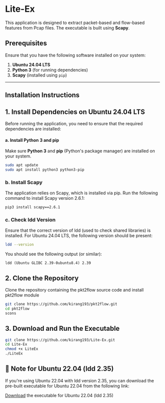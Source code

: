 # Lite-Ex

This application is designed to extract packet-based and flow-based features from Pcap files. The executable is built using **Scapy**.

## Prerequisites

Ensure that you have the following software installed on your system:

1. **Ubuntu 24.04 LTS**
2. **Python 3** (for running dependencies)
3. **Scapy** (installed using `pip`)

---

## Installation Instructions

## 1. Install Dependencies on Ubuntu 24.04 LTS

Before running the application, you need to ensure that the required dependencies are installed:

#### a. Install Python 3 and pip
Make sure **Python 3** and **pip** (Python's package manager) are installed on your system.

```bash
sudo apt update
sudo apt install python3 python3-pip
```
### b. Install Scapy

The application relies on Scapy, which is installed via pip. Run the following command to install Scapy version 2.6.1:

```bash
pip3 install scapy==2.6.1
```
### c. Check ldd Version

Ensure that the correct version of ldd (used to check shared libraries) is installed. For Ubuntu 24.04 LTS, the following version should be present:

```bash
ldd --version
```
You should see the following output (or similar):
```
ldd (Ubuntu GLIBC 2.39-0ubuntu8.4) 2.39
```

## 2. Clone the Repository

Clone the repository containing the pkt2flow source code and install pkt2flow module

```bash
git clone https://github.com/kirang193/pkt2flow.git
cd pkt2flow
scons
```

## 3. Download and Run the Executable

```bash
git clone https://github.com/kirang193/Lite-Ex.git
cd Lite-Ex
chmod +x LiteEx
./LiteEx
```

## 📢 Note for Ubuntu 22.04 (ldd 2.35)

If you're using Ubuntu 22.04 with ldd version 2.35, you can download the pre-built executable for Ubuntu 22.04 from the following link:

[Download](https://drive.google.com/file/d/1-NZFRgAssvW3--A6OPn3V97fD5p4zRIq/view?usp=sharing) the executable for Ubuntu 22.04 (ldd 2.35)


 
